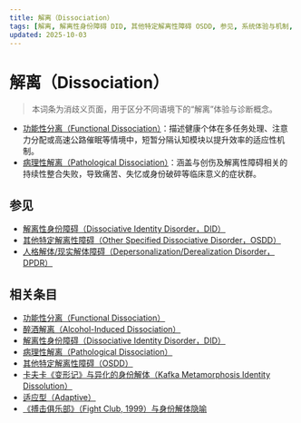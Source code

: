 ```yaml
---
title: 解离（Dissociation）
tags: [解离, 解离性身份障碍 DID, 其他特定解离性障碍 OSDD, 参见, 系统体验与机制, 用于区分不同语境下的, 本词条为消歧义页面, DPDR]
updated: 2025-10-03
---
```


# 解离（Dissociation）

> 本词条为消歧义页面，用于区分不同语境下的“解离”体验与诊断概念。

- [功能性分离（Functional Dissociation）](entries/Functional-Dissociation.md)：描述健康个体在多任务处理、注意力分配或高速公路催眠等情境中，短暂分隔认知模块以提升效率的适应性机制。
- [病理性解离（Pathological Dissociation）](entries/Pathological-Dissociation.md)：涵盖与创伤及解离性障碍相关的持续性整合失败，导致痛苦、失忆或身份破碎等临床意义的症状群。

## 参见

- [解离性身份障碍（Dissociative Identity Disorder，DID）](entries/DID.md)
- [其他特定解离性障碍（Other Specified Dissociative Disorder，OSDD）](entries/OSDD.md)
- [人格解体/现实解体障碍（Depersonalization/Derealization Disorder，DPDR）](entries/Depersonalization-Derealization-Disorder-DPDR.md)

## 相关条目

- [功能性分离（Functional Dissociation）](/entries/Functional-Dissociation.md)
- [醉酒解离（Alcohol-Induced Dissociation）](/entries/Alcohol-Induced-Dissociation.md)
- [解离性身份障碍（Dissociative Identity Disorder，DID）](/entries/DID.md)
- [病理性解离（Pathological Dissociation）](/entries/Pathological-Dissociation.md)
- [其他特定解离性障碍（OSDD）](/entries/OSDD.md)
- [卡夫卡《变形记》与异化的身份解体（Kafka Metamorphosis Identity Dissolution）](/entries/Kafka-Metamorphosis-Identity-Dissolution.md)
- [适应型（Adaptive）](/entries/Adaptive.md)
- [《搏击俱乐部》（Fight Club, 1999）与身份解体隐喻](/entries/Fight-Club-1999-Identity-Metaphor.md)
